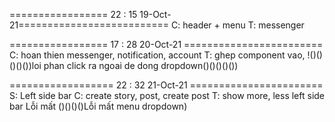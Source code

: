 ================= 22 : 15 19-Oct-21==========================
C: header + menu 
T: messenger

================= 17 : 28 20-Oct-21 ========================
C: hoan thien messenger, notification, account
T: ghep component vao, !()()()()())loi phan click ra ngoai de dong dropdown()()()()())

================== 22 : 32 21-Oct-21 =======================
S: Left side bar
C: create story, post, create post
T: show more, less left side bar Lỗi mất ()()()()Lỗi mất menu dropdown)